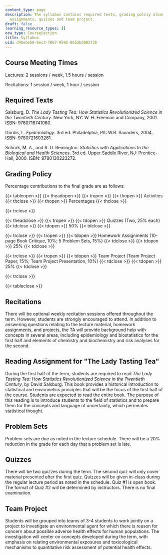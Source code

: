 ```yaml
---
content_type: page
description: The syllabus contains required texts, grading polciy alongwith recitations,
  assignments, quizzes and team project.
draft: false
learning_resource_types: []
ocw_type: CourseSection
title: Syllabus
uid: d4bebeb8-6ec3-7067-9595-0552bd88273b
---
```

Course Meeting Times
--------------------

Lectures: 2 sessions / week, 1.5 hours / session

Recitations: 1 session / week, 1 hour / session

Required Texts
--------------

Salsburg, D. _The Lady Tasting Tea: How Statistics Revolutionized Science in the Twentieth Century_. New York, NY: W. H. Freeman and Company, 2001. ISBN: 9780716741060.

Gordis, L. _Epidemiology_. 3rd ed. Philadelphia, PA: W.B. Saunders, 2004. ISBN: 9780721603261.

Schork, M. A., and R. D. Remington. _Statistics with Applications to the Biological and Health Sciences_. 3rd ed. Upper Saddle River, NJ: Prentice-Hall, 2000. ISBN: 9780130223272.

Grading Policy
--------------

Percentage contributions to the final grade are as follows:

{{< tableopen >}}
{{< theadopen >}}
{{< tropen >}}
{{< thopen >}}
Activities
{{< thclose >}}
{{< thopen >}}
Percentages
{{< thclose >}}

{{< trclose >}}

{{< theadclose >}}
{{< tropen >}}
{{< tdopen >}}
Quizzes (Two, 25% each)
{{< tdclose >}}
{{< tdopen >}}
50%
{{< tdclose >}}

{{< trclose >}}
{{< tropen >}}
{{< tdopen >}}
Homework Assignments (10-page Book Critique, 10%; 5 Problem Sets, 15%)
{{< tdclose >}}
{{< tdopen >}}
25%
{{< tdclose >}}

{{< trclose >}}
{{< tropen >}}
{{< tdopen >}}
Team Project (Team Project Paper, 15%; Team Project Presentation, 10%)
{{< tdclose >}}
{{< tdopen >}}
25%
{{< tdclose >}}

{{< trclose >}}

{{< tableclose >}}

Recitations
-----------

There will be optional weekly recitation sessions offered throughout the term. However, students are strongly encouraged to attend. In addition to answering questions relating to the lecture material, homework assignments, and projects, the TA will provide background help with concepts in several areas, including epidemiology and biostatistics for the first half and elements of chemistry and biochemistry and risk analyses for the second.

Reading Assignment for "The Lady Tasting Tea"
---------------------------------------------

During the first half of the term, students are required to read _The Lady Tasting Tea: How Statistics Revolutionized Science in the Twentieth Century_, by David Salsburg. This book provides a historical introduction to statistical and environetics principles that will be the focus of the first half of the course. Students are expected to read the entire book. The purpose of this reading is to introduce students to the field of statistics and to prepare them for the concepts and language of uncertainty, which permeates statistical thought.

Problem Sets
------------

Problem sets are due as noted in the lecture schedule. There will be a 20% reduction in the grade for each day that a problem set is late.

Quizzes
-------

There will be two quizzes during the term. The second quiz will only cover material presented after the first quiz. Quizzes will be given in-class during the regular lecture period as noted in the schedule. Quiz #1 is open book. The format of Quiz #2 will be determined by instructors. There is no final examination.

Team Project
------------

Students will be grouped into teams of 3-4 students to work jointly on a project to investigate an environmental agent for which there is reason for concern about possible adverse health effects for human populations. The investigation will center on concepts developed during the term, with emphasis on relating environmental exposures and toxicological mechanisms to quantitative risk assessment of potential health effects.